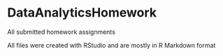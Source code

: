 # DataAnalyticsHomework
All submitted homework assignments 

All files were created with RStudio and are mostly in R Markdown format
